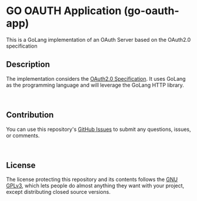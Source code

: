 # GO OAUTH Application (go-oauth-app)
This is a GoLang implementation of an OAuth Server based on the OAuth2.0 specification

## Description

The implementation considers the [OAuth2.0 Specification](https://datatracker.ietf.org/doc/html/rfc6749). It uses GoLang as the programming language and will leverage the GoLang HTTP library.

<br/>

## Contribution

You can use this repository's [GitHub Issues](https://github.com/danparra73/go-oauth-app/issues) to submit any questions, issues, or comments.

<br/>

## License

The license protecting this repository and its contents follows the [GNU GPLv3](https://choosealicense.com/licenses/gpl-3.0/), which lets people do almost anything they want with your project, except distributing closed source versions.
